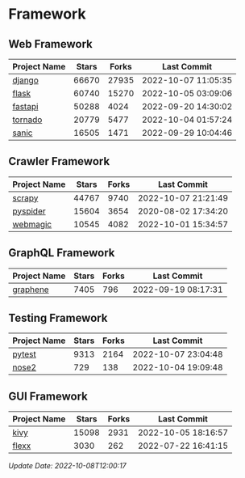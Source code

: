 # Framework

## Web Framework
| Project Name | Stars | Forks | Last Commit |
| ------------ | ----- | ----- | ----------- |
| [django](https://github.com/django/django) | 66670 | 27935 | 2022-10-07 11:05:35 |
| [flask](https://github.com/pallets/flask) | 60740 | 15270 | 2022-10-05 03:09:06 |
| [fastapi](https://github.com/tiangolo/fastapi) | 50288 | 4024 | 2022-09-20 14:30:02 |
| [tornado](https://github.com/tornadoweb/tornado) | 20779 | 5477 | 2022-10-04 01:57:24 |
| [sanic](https://github.com/sanic-org/sanic) | 16505 | 1471 | 2022-09-29 10:04:46 |

## Crawler Framework
| Project Name | Stars | Forks | Last Commit |
| ------------ | ----- | ----- | ----------- |
| [scrapy](https://github.com/scrapy/scrapy) | 44767 | 9740 | 2022-10-07 21:21:49 |
| [pyspider](https://github.com/binux/pyspider) | 15604 | 3654 | 2020-08-02 17:34:20 |
| [webmagic](https://github.com/code4craft/webmagic) | 10545 | 4082 | 2022-10-01 15:34:57 |

## GraphQL Framework
| Project Name | Stars | Forks | Last Commit |
| ------------ | ----- | ----- | ----------- |
| [graphene](https://github.com/graphql-python/graphene) | 7405 | 796 | 2022-09-19 08:17:31 |

## Testing Framework
| Project Name | Stars | Forks | Last Commit |
| ------------ | ----- | ----- | ----------- |
| [pytest](https://github.com/pytest-dev/pytest) | 9313 | 2164 | 2022-10-07 23:04:48 |
| [nose2](https://github.com/nose-devs/nose2) | 729 | 138 | 2022-10-04 19:09:48 |

## GUI Framework
| Project Name | Stars | Forks | Last Commit |
| ------------ | ----- | ----- | ----------- |
| [kivy](https://github.com/kivy/kivy) | 15098 | 2931 | 2022-10-05 18:16:57 |
| [flexx](https://github.com/flexxui/flexx) | 3030 | 262 | 2022-07-22 16:41:15 |

*Update Date: 2022-10-08T12:00:17*